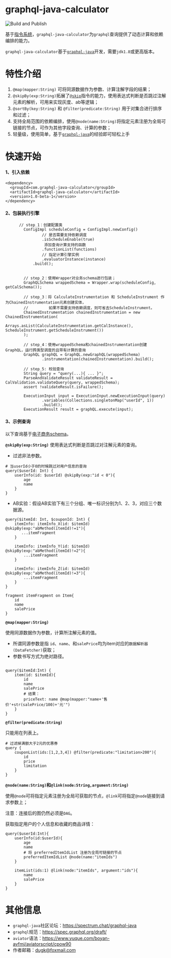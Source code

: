 # graphql-java-calculator

![Build and Publish](https://github.com/dugenkui03/graphql-java-calculator/workflows/Build%20and%20Publish/badge.svg)

基于[指令系统](https://spec.graphql.org/draft/#sec-Language.Directives)，`graphql-java-calculator`为`graphql`查询提供了动态计算和依赖编排的能力。


`graphql-java-calculator`基于[`graphql-java`](https://github.com/graphql-java/graphql-java)开发，需要`jdk1.8`或更高版本。


# 特性介绍

1. `@map(mapper:String)` 可将同源数据作为参数、计算注解字段的结果；
2. `@skipBy(exp:String)`拓展了[`@skip`](https://spec.graphql.org/draft/#sec--skip)指令的能力，使用表达式判断是否跳过注解元素的解析，可用来实现灰度、ab等逻辑；
3. `@sortBy(key:String)` 和 `@filter(predicate:String)` 用于对集合进行排序和过滤；
4. 支持全局范围的依赖编排，使用`@node(name:String)`将指定元素注册为全局可链接的节点，可作为其他字段查询、计算的参数；
5. 轻量级，使用简单，基于[`graphql-java`](https://github.com/graphql-java/graphql-java)的经验即可轻松上手



# 快速开始
#### 1、引入依赖
```
<dependency>
  <groupId>com.graphql-java-calculator</groupId>
  <artifactId>graphql-java-calculator</artifactId>
  <version>1.0-beta-1</version>
</dependency>
```

#### 2、包装执行引擎

```
      // step_1：创建配置类
        ConfigImpl scheduleConfig = ConfigImpl.newConfig()
                // 是否需要支持依赖调度
                .isScheduleEnable(true)
                 添加查询计算支持的函数
                .functionList(functions)
                // 指定计算引擎实例
                .evaluatorInstance(instance)
            .build();


        // step_2：使用Wrapper对业务schema进行包装；
        GraphQLSchema wrappedSchema = Wrapper.wrap(scheduleConfig, getCalSchema());

        // step_3：将 CalculateInstrumentation 和 ScheduleInstrument 作为ChainedInstrumentation元素创建实体，
        //         如果不需要支持依赖调度，则可省去ScheduleInstrument。
        ChainedInstrumentation chainedInstrumentation = new ChainedInstrumentation(
                Arrays.asList(CalculateInstrumentation.getCalInstance(), ScheduleInstrument.getScheduleInstrument())
        );

        // step_4：使用wrappedSchema和chainedInstrumentation创建GraphQL，运行跨类型调度的且带有计算的查询
        GraphQL graphQL = GraphQL.newGraphQL(wrappedSchema)
                .instrumentation(chainedInstrumentation).build();
        
        // step_5: 校验查询
        String query = "query(...){ ... }";
        ParseAndValidateResult validateResult = CalValidation.validateQuery(query, wrappedSchema);
        assert !validateResult.isFailure();

        ExecutionInput input = ExecutionInput.newExecutionInput(query)
                .variables(Collections.singletonMap("userId", 1))
                .build();
        ExecutionResult result = graphQL.execute(input);
```

#### 3、示例查询

以下查询基于[电子商务schema](https://github.com/dugenkui03/graphql-java-calculator/blob/main/src/test/resources/eCommerce.graphqls)。

 **`@skipBy(exp:String)`**
使用表达式判断是否跳过对注解元素的查询。

- 过滤非法参数。
```
# 当userId小于0的时候跳过对用户信息的查询
query($userId: Int) { 
    userInfo(id: $userId) @skipBy(exp:"id < 0"){ 
        age
        name
    }
}
```

- AB实验：假设AB实验下有三个分组、唯一标识分别为1、2、3，对应三个数据源。
```
query($itemId: Int, $couponId: Int) { 
    itemInfo: itemInfo_X(id: $itemId) @skipBy(exp:"abMethod(itemId)!=1"){ 
       ...itemFragment 
    }
    
    itemInfo: itemInfo_Y(id: $itemId) @skipBy(exp:"abMethod(itemId)!=2"){ 
        ...itemFragment
    }
    
    itemInfo: itemInfo_Z(id: $itemId) @skipBy(exp:"abMethod(itemId)!=3"){ 
        ...itemFragment
    }
}

fragment itemFragment on Item{
    id
    name
    salePrice
}
```


**`@map(mapper:String)`**

使用同源数据作为参数，计算所注解元素的值。

- 所谓同源参数是指 `id`、`name`、和`salePrice`均为item对应的`数据解析器(DataFetcher)`获取；
- 参数书写方式为绝对路径。

```

query($itemId:Int) {
    item(id: $itemId){
        id
        name
        salePrice
        # 结果：
        priceText: name @map(mapper:"name+'售价'+str(salePrice/100)+'元'")
    }
}
```

**`@filter(predicate:String)`**

只能用在列表上。
```
# 过滤掉满额大于2元的优惠券
query {
    couponList(ids:[1,2,3,4]) @filter(predicate:"limitation>200"){
        id
        price
        limitation 
    }  
}
```

**`@node(name:String)`和`@link(node:String,argument:String)`**

使用`@node`可将指定元素注册为全局可获取的节点，`@link`可将指定`@node`链接到请求参数上；


注意：连接后的图仍然必须是`DAG`。


获取指定用户的个人信息和收藏的商品详情：
```
query($userId:Int){
    userInfo(id:$userId){
        age
        name
        # 将 preferredItemIdList 注册为全局可链接的节点
        preferredItemIdList @node(name:"itemIds")
    }

    itemList(ids:1) @link(node:"itemIds", argument:"ids"){
        name
        salePrice
    }
}
```

# 其他信息

- `graphql-java`社区论坛：https://spectrum.chat/graphql-java
- `graphql`规范：https://spec.graphql.org/draft/
- `aviator`语法：https://www.yuque.com/boyan-avfmj/aviatorscript/cpow90
- 作者邮箱：dugk@foxmail.com

